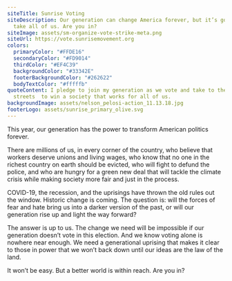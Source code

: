 ```yaml
---
siteTitle: Sunrise Voting
siteDescription: Our generation can change America forever, but it’s going to
  take all of us. Are you in?
siteImage: assets/sm-organize-vote-strike-meta.png
siteUrl: https://vote.sunrisemovement.org
colors:
  primaryColor: "#FFDE16"
  secondaryColor: "#FD9014"
  thirdColor: "#EF4C39"
  backgroundColor: "#33342E"
  footerBackgroundColor: "#262622"
  bodyTextColor: "#fffffb"
quoteContent: I pledge to join my generation as we vote and take to the
  streets  to win a society that works for all of us.
backgroundImage: assets/nelson_pelosi-action_11.13.18.jpg
footerLogo: assets/sunrise_primary_olive.svg
---
```

This year, our generation has the power to transform American politics forever.

There are millions of us, in every corner of the country, who believe that workers deserve unions and living wages, who know that no one in the richest country on earth should be evicted, who will fight to defund the police, and who are hungry for a green new deal that will tackle the climate crisis while making society more fair and just in the process.

COVID-19, the recession, and the uprisings have thrown the old rules out the window. Historic change is coming. The question is: will the forces of fear and hate bring us into a darker version of the past, or will our generation rise up and light the way forward?

The answer is up to us. The change we need will be impossible if our generation doesn’t vote in this election. And we know voting alone is nowhere near enough. We need a generational uprising that makes it clear to those in power that we won’t back down until our ideas are the law of the land.

It won’t be easy. But a better world is within reach. Are you in?